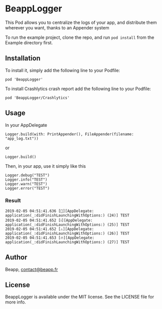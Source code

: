 # BeappLogger

This Pod allows you to centralize the logs of your app, and distribute them wherever you want, thanks to an Appender system

To run the example project, clone the repo, and run `pod install` from the Example directory first.


## Installation

To install it, simply add the following line to your Podfile:

```
pod 'BeappLogger'
```

To install Crashlytics crash report add the  following line to your Podfile:

```
pod 'BeappLogger/Crashlytics'
```

## Usage

In your AppDelegate

```
Logger.build(with: PrintAppender(), FileAppender(filename: "app_log.txt"))
```

or

```
Logger.build()
```

Then, in your app, use it simply like this

```
Logger.debug("TEST")
Logger.info("TEST")
Logger.warn("TEST")
Logger.error("TEST")
```
### Result

```
2019-02-05 04:51:41.636 [💬][AppDelegate: application(_:didFinishLaunchingWithOptions:) (24)] TEST
2019-02-05 04:51:41.652 [ℹ️][AppDelegate: application(_:didFinishLaunchingWithOptions:) (25)] TEST
2019-02-05 04:51:41.652 [⚠️][AppDelegate: application(_:didFinishLaunchingWithOptions:) (26)] TEST
2019-02-05 04:51:41.653 [🔥][AppDelegate: application(_:didFinishLaunchingWithOptions:) (27)] TEST
```

## Author

Beapp, contact@beapp.fr

## License

BeappLogger is available under the MIT license. See the LICENSE file for more info.
